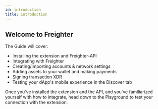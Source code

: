 ```yaml
---
id: introduction
title: Introduction
---
```


## Welcome to Freighter

The Guide will cover:

- Installing the extension and Freighter-API
- Integrating with Freighter
- Creating/importing accounts & network settings
- Adding assets to your wallet and making payments
- Signing transaction XDR
- Testing your dApp's mobile experience in the Discover tab

Once you've installed the extension and the API, and you've familiarized yourself with how to integrate, head down to the Playground to test your connection with the extension.
